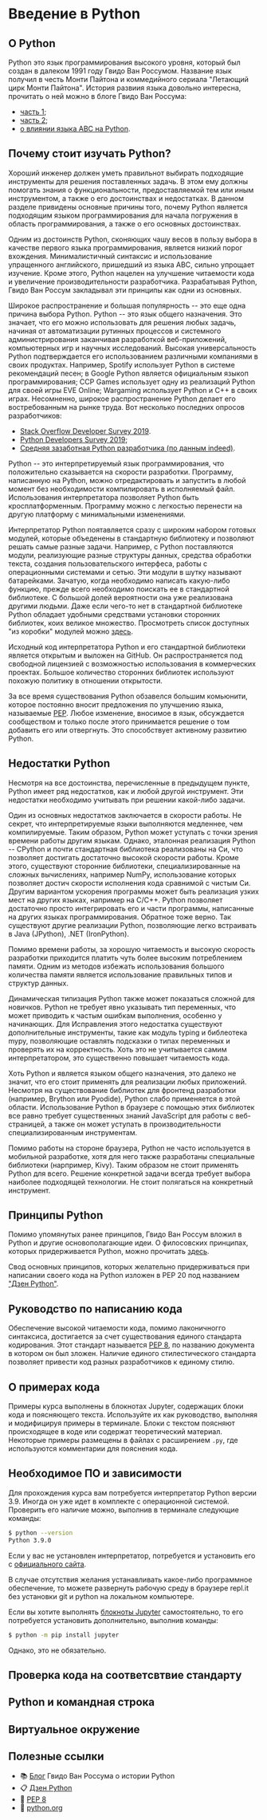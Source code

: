 # Введение в Python

## О Python

Python это язык программирования высокого уровня, который был создан в далеком 
1991 году Гвидо Ван Россумом. Название язык получил в честь Монти Пайтона и 
коммедийного сериала "Летающий цирк Монти Пайтона". История развиия языка 
довольно интересна, прочитать о ней можно в блоге Гвидо Ван Россума:

- [часть 1](http://python-history.blogspot.com/2009/01/personal-history-part-1-cwi.html);
- [часть 2](http://python-history.blogspot.com/2009/01/personal-history-part-2-cnri-and-beyond.html);
- [о влиянии языка ABC на Python](http://python-history.blogspot.com/2009/02/early-language-design-and-development.html).

## Почему стоит изучать Python?

Хороший инженер должен уметь правильнот выбирать подходящие инструменты для 
решения поставленных задачь. В этом ему должны помогать знания о 
функциональности, предоставляемой тем или иным инструментом, а также о его 
достоинствах и недостатках. В данном разделе привидены основные причины того, 
почему Python является подходящим языком программирования для начала погружения 
в область программирования, а также о его основных достоинствах.

Одним из достоинств Python, сконяющих чашу весов в пользу выбора в качестве 
первого языка программирования, является низкий порог вхождения. 
Минималистичный синтаксис и использование упращенного английского, пришедший из 
языка ABC, сильно упрощает изучение. Кроме этого, Python нацелен на улучшение 
читаемости кода и увеличение производительности разработчика. Разрабатывая 
Python, Гвидо Ван Россум закладывал эти принципы как одни из основных.

Широкое распространение и большая популярность -- это еще одна причина выбора 
Python. Python -- это язык общего назначения. Это значает, что его можно 
использовать для решения любых задачь, начиная от автоматизации рутинных 
процессов и системного администрирования заканчивая разработкой веб-приложений, 
компьютерных игр и научных исследований. Высокая универсальность Python 
подтверждается его использованием различными компаниями в своих продуктах. 
Например, Spotify использует Python в системе рекомендаций песен; в Google 
Python является официальным языкоп программирования; CCP Games использует 
одну из реализаций Python для своей игры EVE Online; Wargaming использует 
Python и C++ в своих играх. Несомненно, широкое распространение Python делает 
его востребованным на рынке труда. Вот несколько последних опросов 
разработчиков:

- [Stack Overflow Developer Survey 2019](https://insights.stackoverflow.com/survey/2019).
- [Python Developers Survey 2019](https://www.jetbrains.com/lp/python-developers-survey-2019/);
- [Средняя зазаботная Python разработчика (по данным indeed)](https://ru.indeed.com/salaries/python-developer-Salaries).

Python -- это интерпретируемый язык программирования, что положительно 
сказывается на скорости разработки. Программу, написанную на Python, можно 
отредактировать и запустить в любой момент без необходимости компилировать в 
исполняемый файл. Использования интерпретатора позволяет Python быть 
кросплатформенным. Программу можно с легкостью перенести на другую платформу 
с минимальными изменениями. 

Интерпретатор Python поятавляется сразу с широким набором готовых модулей, 
которые объеденены в стандартную библиотеку и позволяют решать самые разные 
задачи. Например, с Python поставляются модули, реализующие разные структуры 
данных, средства обработки текста, создания пользовательского интерфеса, работы 
с операционными системами и сетью. Эти модули в шутку называют батарейками. 
Зачатую, когда необходимо написать какую-либо функцию, прежде всего необходимо 
поискать ее в стандартной библиотеке. С большой долей вероятности она уже 
реализована другими людьми. Даже если чего-то нет в стандартной библиотеке 
Python обладает удобными средствами установки сторонних библиотек, коих великое 
множество. Просмотреть список доступных "из коробки" модулей 
можно [здесь](https://docs.python.org/3/library/index.html).

Исходный код интерпретатора Python и его стандартной библиотеки является 
открытым и выложен на GitHub. Он распространяется под свободной лицензией 
с возможностью использования в коммерческих проектах. Большое количество 
сторонних библиотек используют похожую политику в отношении открытости. 

За все время существования Python обзавелся большим комьюнити, которое 
постоянно вносит предложения по улучшению языка, называемые 
[PEP](https://www.python.org/dev/peps/). Любое изменение, вносимое в язык, 
обсуждается сообществом и только после этого принимается решение о том добавить 
его или отвергнуть. Это способствует активному развитию Python.

## Недостатки Python

Несмотря на все достоинства, перечисленные в предыдущем пункте, Python имеет 
ряд недостатков, как и любой другой инструмент. Эти недостатки необходимо 
учитывать при решении какой-либо задачи.

Один из основных недостатков заключается в скорости работы. Не секрет, что 
интерпретируемые языки выполняются медленнее, чем компилируемые. Таким образом, 
Python может уступать с точки зрения времени работы другим языкам. Однако, 
эталонная реализация Python -- CPython и почти стандартная библиотека 
реализованы на Си, что позволяет достигать достаточно высокой скорости работы. 
Кроме этого, существуют сторонние библиотеки, специализированные на сложных 
вычислениях, например NumPy, использование которых позволяет достич скорости 
исполнения кода сравнимой с чистым Си. Другим вариантом ускорения программы 
может быть реализация узких мест на других языках, например на C/C++. Python 
позволяет достаточно просто интегрировать его и части программы, написанные на 
других языках программирования. Обратное тоже верно. Так существуют другие 
реализации Python, позволяющие легко встраивать в Java (JPython), 
.NET (IronPython).

Помимо времени работы, за хорошую читаемость и высокую скорость разработки 
приходится платить чуть более высоким потреблением памяти. Одним из методов 
избежать использования большого количества памяти является использование 
правильных типов и структур данных.

Динамическая типизация Python также может показаться сложной для новичков. 
Python не требует явно указывать тип переменных, что может приводить к частым 
ошибкам выполнения, особенно у начинающих. Для Исправления этого недостатка 
существуют дополнительные инструменты, такие как модуль typing и библеотека 
mypy, позволяющие оставлять подсказки о типах переменных и проверять их на 
корректность. Хоть это не учитывается самим интерпретатором, это существенно 
повышает читаемость кода.

Хоть Python и является языком общего назначения, это далеко не значит, что его 
стоит применять для реализации любых приложений. Несмотря на существование 
библиотек для фронтенд разработки (например, Brython или Pyodide), Python 
слабо применяется в этой области. Использование Python в браузере с помощью 
этих библиотек все равно требует существенных знаний JavaScript для работы с 
веб-страницей, а также он может уступать в производительности 
специализированным инструментам.

Помимо работы на стороне браузера, Python не часто используется в мобильной 
разработке, хотя для него также разработаны специальные библиотеки 
(нарпример, Kivy). Таким образом не стоит применять Python для всего. Решение 
конкретной задачи всегда требует выбора наиболее подходящей технологии. 
Не стоит полягаться на конкретный инструмент.

## Принципы Python

Помимо упомянутых ранее принципов, Гвидо Ван Россум вложил в Python и другие 
основополагающие идеи. О филосовских принципах, которых придерживается Python, 
можно прочитать [здесь](http://python-history.blogspot.com/2009/01/pythons-design-philosophy.html).

Свод основных принципов, которых желательно придерживаться при написании своего 
кода на Python изложен в PEP 20 под названием ["Дзен Python"](https://www.python.org/dev/peps/pep-0020/).

## Руководство по написанию кода

Обеспечение высокой читаемости кода, помимо лаконичногго синтаксиса, 
достигается за счет существования единого стандарта кодирования. Этот стандарт 
называется [PEP 8](https://www.python.org/dev/peps/pep-0008/), по названию 
документа в котором он был зложен. Наличие единого стилестического стандарта 
позволяет привести код разных разработчиков к единому стилю.

## О примерах кода

Примеры курса выполнены в блокнотах Jupyter, содержащих блоки кода и 
поясняющего текста. Используйте их как руководство, выполняя и модифицируя 
примеры в терминале. Блоки с текстом поясняют происходящее в коде или содержат 
теоретический материал. Некоторые примеры размещены в файлах с 
расширением ```.py```, где используются комментарии для пояснения кода.

## Необходимое ПО и зависимости

Для прохождения курса вам потребуется интерпретатор Python версии 3.9. Иногда 
он уже идет в комплекте с операционной системой. Проверить его наличие можно, 
выполнив в терминале следующие команды:

```bash
$ python --version
Python 3.9.0
```

Если у вас не установлен интерпретатор, потребуется и установить его с 
[официального сайта](https://www.python.org/downloads/). 

В случае отсутствия желания устанавливать какое-либо программное обеспечение, то можете 
развернуть рабочую среду в браузере repl.it <!-- TODO: добавить ссылку  -->
без установки git и python на локальном компьютере.

Если вы хотите выполнять [блокноты Jupyter](https://jupyter.readthedocs.io/en/latest/install.html) 
самостоятельно, то его потребуется установить дополнительно, выполнив команды:

```bash
$ python -m pip install jupyter
```

Однако, это не обязательно.

## Проверка кода на соответcвтвие стандарту

## Python и командная строка

## Виртуальное окружение

## Полезные ссылки

- :books: [Блог](http://python-history.blogspot.com/) Гвидо Ван Россума о истории Python
- :clipboard: [Дзен Python](https://www.python.org/dev/peps/pep-0020/)
- :pencil: [PEP 8](https://www.python.org/dev/peps/pep-0008/)
- :snake: [python.org](https://www.python.org/)